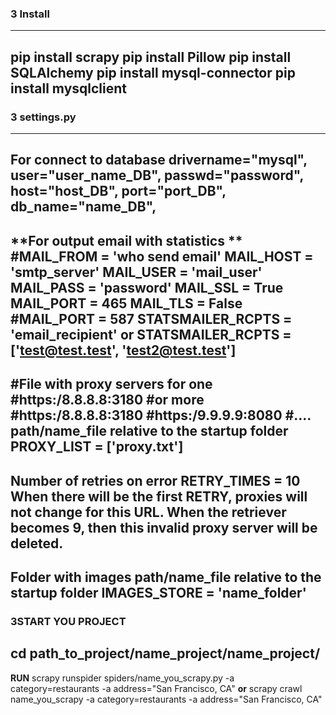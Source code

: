 ### 3 Install
---
pip install scrapy
pip install Pillow
pip install SQLAlchemy
pip install mysql-connector
pip install mysqlclient
---
### 3  settings.py
---
**For connect to database**
drivername="mysql",
user="user_name_DB",
passwd="password",
host="host_DB",
port="port_DB",
db_name="name_DB",
---
**For output email with statistics **
#MAIL_FROM = 'who send email'
MAIL_HOST = 'smtp_server'
MAIL_USER = 'mail_user'
MAIL_PASS = 'password'
MAIL_SSL = True
MAIL_PORT = 465
MAIL_TLS = False
#MAIL_PORT = 587
STATSMAILER_RCPTS = 'email_recipient'
**or**
STATSMAILER_RCPTS = ['test@test.test', 'test2@test.test']
---
#File with proxy servers for one
#https:/8.8.8.8:3180
#or more
#https:/8.8.8.8:3180
#https:/9.9.9.9:8080
#....
**path/name_file relative to the startup folder**
PROXY_LIST = ['proxy.txt']
---
**Number of retries on error**
RETRY_TIMES = 10
**When there will be the first RETRY, proxies will not change for this URL. When the retriever becomes 9, then this invalid proxy server will be deleted.**
---
**Folder with images**
**path/name_file relative to the startup folder**
IMAGES_STORE = 'name_folder'
---
### 3START YOU PROJECT
cd path_to_project/name_project/name_project/
---
**RUN**
scrapy runspider spiders/name_you_scrapy.py -a category=restaurants -a address="San Francisco, CA" 
**or**
scrapy crawl name_you_scrapy -a category=restaurants -a address="San Francisco, CA" 
